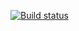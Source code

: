 [![Build status](https://ci.appveyor.com/api/projects/status/474w3gy791edfwcr?svg=true)](https://ci.appveyor.com/project/Yuliyarubtsova/patterns2)
